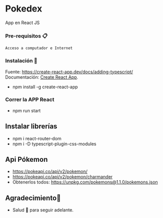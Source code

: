 # Pokedex

App en React JS

### Pre-requisitos 📋

```
Acceso a computador e Internet
```

### Instalación 🔧  
Fuente: https://create-react-app.dev/docs/adding-typescript/
Documentación: [Create React App](https://github.com/facebook/create-react-app).


* npm install -g create-react-app

### Correr la APP React

* npm run start

## Instalar librerías

* npm i react-router-dom
* npm i -D typescript-plugin-css-modules

## Api Pókemon

* https://pokeapi.co/api/v2/pokemon/
* https://pokeapi.co/api/v2/pokemon/charmander
* Obtenerlos todos: https://unpkg.com/pokemons@1.1.0/pokemons.json


## Agradecimiento🎁


* Salud 🍺 para seguir adelante. 

